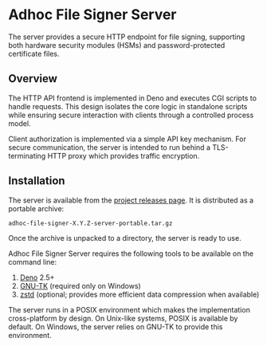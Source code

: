 # Adhoc File Signer Server

The server provides a secure HTTP endpoint for file signing, supporting both hardware security modules (HSMs) and password-protected certificate files.

## Overview

The HTTP API frontend is implemented in Deno and executes CGI scripts to handle requests.
This design isolates the core logic in standalone scripts while ensuring secure interaction with clients through a controlled process model.

Client authorization is implemented via a simple API key mechanism.
For secure communication, the server is intended to run behind a TLS-terminating HTTP proxy which provides traffic encryption.


## Installation

The server is available from the
[project releases page](https://github.com/gapotchenko/adhoc-file-signer/releases).
It is distributed as a portable archive:

```
adhoc-file-signer-X.Y.Z-server-portable.tar.gz
```

Once the archive is unpacked to a directory, the server is ready to use.

Adhoc File Signer Server requires the following tools to be available on the command line:

1. [Deno](https://deno.com/) 2.5+
2. [GNU-TK](https://github.com/gapotchenko/gnu-tk) (required only on Windows)
3. [zstd](https://github.com/facebook/zstd) (optional; provides more efficient data compression when available)

The server runs in a POSIX environment which makes the implementation cross-platform by design.
On Unix-like systems, POSIX is available by default.
On Windows, the server relies on GNU-TK to provide this environment.

